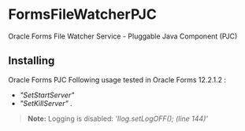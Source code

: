 # FormsFileWatcherPJC
Oracle Forms File Watcher Service - Pluggable Java Component (PJC)

## Installing 
Oracle Forms PJC
Following usage tested in Oracle Forms 12.2.1.2 :

- *"SetStartServer"*
- *"SetKillServer"* .

>**Note:**
>Logging is disabled: *'Ilog.setLogOFF(); (line 144)'*
